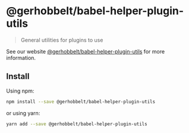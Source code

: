 # @gerhobbelt/babel-helper-plugin-utils

> General utilities for plugins to use

See our website [@gerhobbelt/babel-helper-plugin-utils](https://new.babeljs.io/docs/en/next/babel-helper-plugin-utils.html) for more information.

## Install

Using npm:

```sh
npm install --save @gerhobbelt/babel-helper-plugin-utils
```

or using yarn:

```sh
yarn add --save @gerhobbelt/babel-helper-plugin-utils
```
